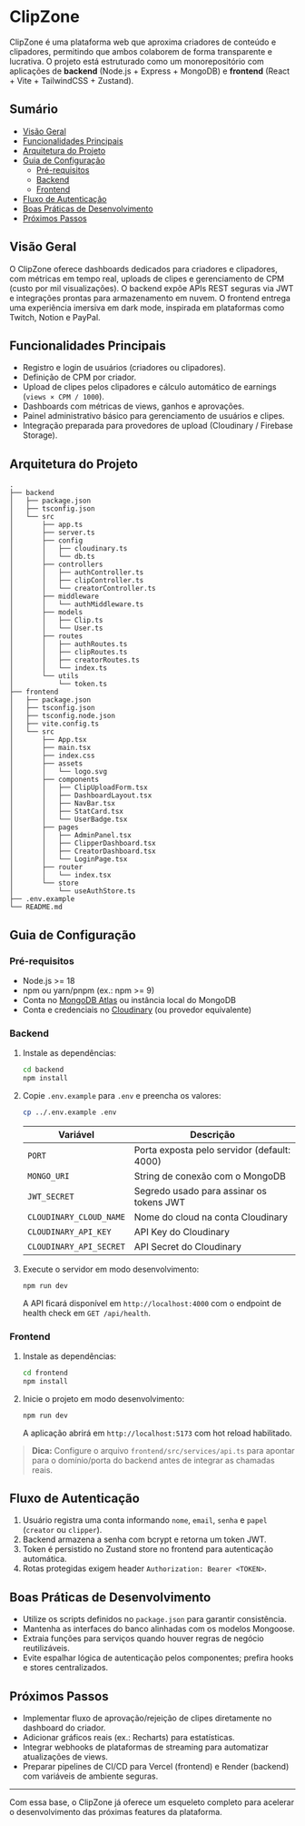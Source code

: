 # ClipZone

ClipZone é uma plataforma web que aproxima criadores de conteúdo e clipadores, permitindo que ambos colaborem de forma transparente e lucrativa. O projeto está estruturado como um monorepositório com aplicações de **backend** (Node.js + Express + MongoDB) e **frontend** (React + Vite + TailwindCSS + Zustand).

## Sumário

- [Visão Geral](#visão-geral)
- [Funcionalidades Principais](#funcionalidades-principais)
- [Arquitetura do Projeto](#arquitetura-do-projeto)
- [Guia de Configuração](#guia-de-configuração)
  - [Pré-requisitos](#pré-requisitos)
  - [Backend](#backend)
  - [Frontend](#frontend)
- [Fluxo de Autenticação](#fluxo-de-autenticação)
- [Boas Práticas de Desenvolvimento](#boas-práticas-de-desenvolvimento)
- [Próximos Passos](#próximos-passos)

## Visão Geral

O ClipZone oferece dashboards dedicados para criadores e clipadores, com métricas em tempo real, uploads de clipes e gerenciamento de CPM (custo por mil visualizações). O backend expõe APIs REST seguras via JWT e integrações prontas para armazenamento em nuvem. O frontend entrega uma experiência imersiva em dark mode, inspirada em plataformas como Twitch, Notion e PayPal.

## Funcionalidades Principais

- Registro e login de usuários (criadores ou clipadores).
- Definição de CPM por criador.
- Upload de clipes pelos clipadores e cálculo automático de earnings (`views × CPM / 1000`).
- Dashboards com métricas de views, ganhos e aprovações.
- Painel administrativo básico para gerenciamento de usuários e clipes.
- Integração preparada para provedores de upload (Cloudinary / Firebase Storage).

## Arquitetura do Projeto

```
.
├── backend
│   ├── package.json
│   ├── tsconfig.json
│   └── src
│       ├── app.ts
│       ├── server.ts
│       ├── config
│       │   ├── cloudinary.ts
│       │   └── db.ts
│       ├── controllers
│       │   ├── authController.ts
│       │   ├── clipController.ts
│       │   └── creatorController.ts
│       ├── middleware
│       │   └── authMiddleware.ts
│       ├── models
│       │   ├── Clip.ts
│       │   └── User.ts
│       ├── routes
│       │   ├── authRoutes.ts
│       │   ├── clipRoutes.ts
│       │   ├── creatorRoutes.ts
│       │   └── index.ts
│       └── utils
│           └── token.ts
├── frontend
│   ├── package.json
│   ├── tsconfig.json
│   ├── tsconfig.node.json
│   ├── vite.config.ts
│   └── src
│       ├── App.tsx
│       ├── main.tsx
│       ├── index.css
│       ├── assets
│       │   └── logo.svg
│       ├── components
│       │   ├── ClipUploadForm.tsx
│       │   ├── DashboardLayout.tsx
│       │   ├── NavBar.tsx
│       │   ├── StatCard.tsx
│       │   └── UserBadge.tsx
│       ├── pages
│       │   ├── AdminPanel.tsx
│       │   ├── ClipperDashboard.tsx
│       │   ├── CreatorDashboard.tsx
│       │   └── LoginPage.tsx
│       ├── router
│       │   └── index.tsx
│       └── store
│           └── useAuthStore.ts
├── .env.example
└── README.md
```

## Guia de Configuração

### Pré-requisitos

- Node.js >= 18
- npm ou yarn/pnpm (ex.: npm >= 9)
- Conta no [MongoDB Atlas](https://www.mongodb.com/atlas) ou instância local do MongoDB
- Conta e credenciais no [Cloudinary](https://cloudinary.com/) (ou provedor equivalente)

### Backend

1. Instale as dependências:

   ```bash
   cd backend
   npm install
   ```

2. Copie `.env.example` para `.env` e preencha os valores:

   ```bash
   cp ../.env.example .env
   ```

   | Variável                    | Descrição                                               |
   |-----------------------------|---------------------------------------------------------|
   | `PORT`                      | Porta exposta pelo servidor (default: 4000)             |
   | `MONGO_URI`                 | String de conexão com o MongoDB                         |
   | `JWT_SECRET`                | Segredo usado para assinar os tokens JWT                |
   | `CLOUDINARY_CLOUD_NAME`     | Nome do cloud na conta Cloudinary                       |
   | `CLOUDINARY_API_KEY`        | API Key do Cloudinary                                   |
   | `CLOUDINARY_API_SECRET`     | API Secret do Cloudinary                                |

3. Execute o servidor em modo desenvolvimento:

   ```bash
   npm run dev
   ```

   A API ficará disponível em `http://localhost:4000` com o endpoint de health check em `GET /api/health`.

### Frontend

1. Instale as dependências:

   ```bash
   cd frontend
   npm install
   ```

2. Inicie o projeto em modo desenvolvimento:

   ```bash
   npm run dev
   ```

   A aplicação abrirá em `http://localhost:5173` com hot reload habilitado.

> **Dica:** Configure o arquivo `frontend/src/services/api.ts` para apontar para o domínio/porta do backend antes de integrar as chamadas reais.

## Fluxo de Autenticação

1. Usuário registra uma conta informando `nome`, `email`, `senha` e `papel` (`creator` ou `clipper`).
2. Backend armazena a senha com bcrypt e retorna um token JWT.
3. Token é persistido no Zustand store no frontend para autenticação automática.
4. Rotas protegidas exigem header `Authorization: Bearer <TOKEN>`.

## Boas Práticas de Desenvolvimento

- Utilize os scripts definidos no `package.json` para garantir consistência.
- Mantenha as interfaces do banco alinhadas com os modelos Mongoose.
- Extraia funções para serviços quando houver regras de negócio reutilizáveis.
- Evite espalhar lógica de autenticação pelos componentes; prefira hooks e stores centralizados.

## Próximos Passos

- Implementar fluxo de aprovação/rejeição de clipes diretamente no dashboard do criador.
- Adicionar gráficos reais (ex.: Recharts) para estatísticas.
- Integrar webhooks de plataformas de streaming para automatizar atualizações de views.
- Preparar pipelines de CI/CD para Vercel (frontend) e Render (backend) com variáveis de ambiente seguras.

---

Com essa base, o ClipZone já oferece um esqueleto completo para acelerar o desenvolvimento das próximas features da plataforma.
